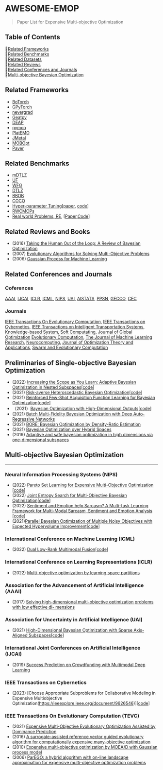 # AWESOME-EMOP
> Paper List for Expensive Multi-objective Optimization 

## Table of Contents
:monkey:[Related Frameworks](#related-frameworks)   
:monkey:[Related Benchmarks](#related-benchmarks)   
:monkey:[Related Datasets](#related-datasets)  
:monkey:[Related Reviews](#related-reviews)  
:monkey:[Related Conferences and Journals](#related-conferences-and-journals)   
:monkey:[Multi-objective Bayesian Optimization](#multiobjective-bayesian-optimization) 

## Related Frameworks
- [BoTorch](https://botorch.org/)
- [GPyTorch](https://gpytorch.ai/)
- [nevergrad](https://github.com/facebookresearch/nevergrad)
- [Geatpy](https://github.com/geatpy-dev/geatpy)
- [DEAP](https://github.com/DEAP/deap)
- [pymoo](https://pymoo.org/)
- [PlatEMO](https://github.com/BIMK/PlatEMO)
- [JMetal](https://github.com/jMetal/jMetal)
- [MOBOpt](https://github.com/ppgaluzio/MOBOpt)
- [Paver](https://github.com/coin-or/Paver)

## Related Benchmarks
- [mDTLZ](https://ieeexplore.ieee.org/document/8372962)
- [UF](https://ojs.aaai.org/index.php/AAAI/article/view/10664) 
- [WFG](https://ieeexplore.ieee.org/document/5353656) 
- [DTLZ](https://www.cs.bham.ac.uk/~jdk/parego/)
- [BBOB](https://numbbo.github.io/workshops/)
- [COCO](https://github.com/numbbo/coco)
- [Hyper-parameter Tuning](http://www2.imm.dtu.dk/pubdb/edoc/imm6284.pdf)\[[paper](http://www2.imm.dtu.dk/pubdb/edoc/imm6284.pdf), [code](https://github.com/rasmusbergpalm/DeepLearnToolbox)\]
- [RWCMOPs](https://www.sciencedirect.com/science/article/pii/S2210650221001231)
- [Real world Problems, RE](https://www.sciencedirect.com/science/article/pii/S1568494620300181), \[[Paper](https://ryojitanabe.github.io/reproblems/),[Code](https://github.com/happywhy/2021-RW-MOP)\]


## Related Reviews and Books
- (2016) [Taking the Human Out of the Loop: A Review of Bayesian Optimization](https://www.cs.ox.ac.uk/people/nando.defreitas/publications/BayesOptLoop.pdf)
- (2007) [Evolutionary Algorithms for Solving Multi-Objective Problems](https://link.springer.com/book/10.1007/978-0-387-36797-2) 
- (2006) [Gaussian Process for Machine Learning](https://gaussianprocess.org/gpml/) 

## Related Conferences and Journals
### Coferences
[AAAI](https://www.aaai.org/Library/AAAI/aaai-library.php), 
[IJCAI](https://www.ijcai.org/proceedings/2019/), 
[ICLR](https://openreview.net/group?id=ICLR.cc/2019/Conference), 
[ICML](https://icml.cc/Conferences/2018/Schedule), 
[NIPS](https://nips.cc/Conferences/2018/Schedule?type=Poster),
[UAI](https://www.auai.org/uai2023/),
[AISTATS](https://aistats.org/),
[PPSN](https://emo2023.liacs.leidenuniv.nl/category/ppsn/),
[GECCO](https://gecco-2023.sigevo.org/HomePage),
[CEC](https://2023.ieee-cec.org/)

### Journals
[IEEE Transactions On Evolutionary Computation](https://ieeexplore.ieee.org/xpl/RecentIssue.jsp?punumber=4235),
[IEEE Transactions on Cybernetics](https://ieeexplore.ieee.org/xpl/RecentIssue.jsp?punumber=6221036), 
[IEEE Transactions on Intelligent Transportation Systems](https://ieeexplore.ieee.org/xpl/RecentIssue.jsp?punumber=6979),
[Knowledge-based System](https://www.sciencedirect.com/journal/knowledge-based-systems),
[Soft Computating](https://www.springer.com/journal/500),
[Journal of Global Optimization](https://www.springer.com/journal/10898)
[Evolutionary Computation](https://direct.mit.edu/evco),
[The Journal of Machine Learning Research](https://www.jmlr.org/),
[Neurocomputing](https://www.sciencedirect.com/journal/neurocomputing),
[Journal of Optimization Theory and Applications](https://www.springer.com/journal/10957),
[Swarm and Evolutionary Computation](https://www.sciencedirect.com/journal/swarm-and-evolutionary-computation)

## Preliminaries of Single-objective Bayesian Optimization

- (2022) [Increasing the Scope as You Learn: Adaptive Bayesian Optimization in Nested Subspaces](https://openreview.net/pdf?id=e4Wf6112DI)\[[code](https://www.catalyzex.com/paper/arxiv:2210.02905/code)]
- (2021) [Risk-averse Heteroscedastic Bayesian Optimization](https://proceedings.neurips.cc/paper/2021/file/8f97d1d7e02158a83ceb2c14ff5372cd-Paper.pdf)\[[code](https://github.com/Avidereta/risk-averse-hetero-bo)\]
- (2021) [Reinforced Few-Shot Acquisition Function Learning for Bayesian Optimization](https://proceedings.neurips.cc/paper/2021/file/3fab5890d8113d0b5a4178201dc842ad-Paper.pdf)\[[code](https://github.com/pinghsieh/FSAF)\]
- （2021）[Bayesian Optimization with High-Dimensional Outputs](https://openreview.net/pdf?id=vDo__0UwFNo)\[[code](https://botorch.org/tutorials/composite_mtbo)\]
- (2021) [Batch Multi-Fidelity Bayesian Optimization with Deep Auto-Regressive Networks](https://openreview.net/forum?id=wF-llA3k32)
- (2021) [BORE: Bayesian Optimization by Density-Ratio Estimation](https://icml.cc/virtual/2021/oral/10202)
- (2021) [Bayesian Optimization over Hybrid Spaces](https://icml.cc/virtual/2021/spotlight/9184)
- (2019) [Adaptive and safe bayesian optimization in high dimensions via one-dimensional subspaces](http://proceedings.mlr.press/v97/kirschner19a/kirschner19a.pdf)


## Multi-objective Bayesian Optimization
---
### Neural Information Processing Systems (NIPS)
- (2022) [Pareto Set Learning for Expensive Multi-Objective Optimization](https://openreview.net/forum?id=vriLTB2-O0G) \[[code](https://github.com/Xi-L/PSL-MOBO)\]
- (2022) [Joint Entropy Search for Multi-Objective Bayesian Optimization](https://openreview.net/forum?id=ZChgD8OoGds)\[[code](https://github.com/benmltu/JES)]
- (2022) [Sentiment and Emotion help Sarcasm? A Multi-task Learning Framework for Multi-Modal Sarcasm, Sentiment and Emotion Analysis](https://www.aclweb.org/anthology/2020.acl-main.401/) \[[code](http://www.iitp.ac.in/˜ai-nlp-ml/resources.html)\]
- (2021)[Parallel Bayesian Optimization of Multiple Noisy Objectives with Expected Hypervolume Improvement](https://openreview.net/pdf?id=A7pvvrlv68)\[[code](https://botorch.org/)\]


### International Conference on Machine Learning (ICML)
- (2022) [Dual Low-Rank Multimodal Fusion](https://proceedings.mlr.press/v162/daulton22a.html)\[[code](https://github.com/facebookresearch/robust_mobo)\]


### International Conference on Learning Representations (ICLR)
- (2022) [Multi-objective optimization by learning space partitions](https://openreview.net/pdf?id=FlwzVjfMryn) 


### Association for the Advancement of Artificial Intelligence (AAAI)
- (2017) [Solving high-dimensional multi-objective optimization problems with low effective di- mensions](https://ojs.aaai.org/index.php/AAAI/article/view/10664)


### Association for Uncertainty in Artificial Intelligence (UAI)
- (2021) [High-Dimensional Bayesian Optimization with Sparse Axis-Aligned Subspaces](https://auai.org/uai2021/pdf/uai2021.207.pdf)\[[code](https://github.com/martinjankowiak/saasbo)\]



### International Joint Conferences on Artificial Intelligence (IJCAI)
- (2019) [Success Prediction on Crowdfunding with Multimodal Deep Learning](https://www.ijcai.org/proceedings/2019/0299.pdf)


### IEEE Transactions on Cybernetics
- (2023) [Choose Appropriate Subproblems for Collaborative Modeling in Expensive Multiobjective Optimization(https://ieeexplore.ieee.org/document/9626546)]\[[code](https://github.com/ZhenkunWang/MOEAD-ASS)\] 


### IEEE Transactions On Evolutionary Computation (TEVC)
- (2021) [Expensive Multi-Objective Evolutionary Optimization Assisted by Dominance Prediction](https://ieeexplore.ieee.org/document/9490636)
- (2016) [A surrogate-assisted reference vector guided evolutionary algorithm for computationally expensive many-objective optimization](https://ieeexplore.ieee.org/document/7723883)
- (2010) [Expensive multi-objective optimization by MOEA/D with Gaussian process model](https://ieeexplore.ieee.org/document/5353656)
- (2006) [ParEGO: a hybrid algorithm with on-line landscape approximation for expensive multi-objective optimization problems](https://ieeexplore.ieee.org/document/1583627)






